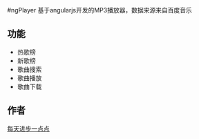 #ngPlayer
基于angularjs开发的MP3播放器，数据来源来自百度音乐
## 功能
+ 热歌榜
+ 新歌榜
+ 歌曲搜索
+ 歌曲播放
+ 歌曲下载
## 作者
[每天进步一点点](http://www.ddhigh.com)